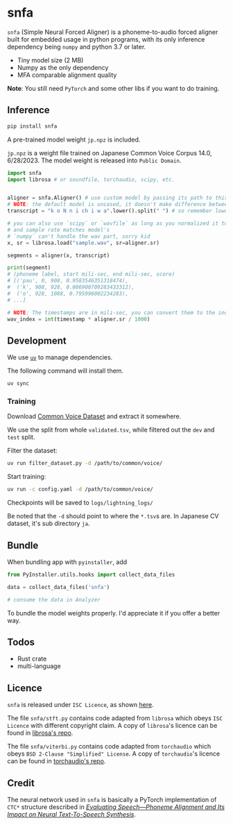 # snfa

`snfa` (Simple Neural Forced Aligner) is a phoneme-to-audio forced aligner built for embedded usage in python programs, with its only inference dependency being `numpy` and python 3.7 or later.

- Tiny model size (2 MB)
- Numpy as the only dependency
- MFA comparable alignment quality

**Note**: You still need `PyTorch` and some other libs if you want to do training.

## Inference

```bash
pip install snfa
```

A pre-trained model weight `jp.npz` is included.

`jp.npz` is a weight file trained on Japanese Common Voice Corpus 14.0, 6/28/2023. The model weight is released into `Public Domain`.

```python
import snfa
import librosa # or soundfile, torchaudio, scipy, etc.


aligner = snfa.Aligner() # use custom model by passing its path to this function
# NOTE: the default model is uncased, it doesn't make difference between `U` and `u`
transcript = "k o N n i ch i w a".lower().split(" ") # so remember lower it here

# you can also use `scipy` or `wavfile` as long as you normalized it to [-1,1]
# and sample rate matches model's
# `numpy` can't handle the wav part, sorry kid
x, sr = librosa.load("sample.wav", sr=aligner.sr)

segments = aligner(x, transcript)

print(segment)
# (phoneme label, start mili-sec, end mili-sec, score)
# [('pau', 0, 908, 0.9583546351318474),
#  ('k', 908, 928, 0.006900709283433312),
#  ('o', 928, 1088, 0.795996002234283),
# ...]

# NOTE: The timestamps are in mili-sec, you can convert them to the indices on wavform by
wav_index = int(timestamp * aligner.sr / 1000)
```

## Development

We use [`uv`](https://docs.astral.sh/uv/) to manage dependencies.

The following command will install them.

```bash
uv sync
```

### Training

Download [Common Voice Dataset](https://commonvoice.mozilla.org/en) and extract it somewhere.

We use the split from whole `validated.tsv`, while filtered out the `dev` and `test` split.

Filter the dataset:
```bash
uv run filter_dataset.py -d /path/to/common/voice/
```

Start training:
```bash
uv run -c config.yaml -d /path/to/common/voice/
```

Checkpoints will be saved to `logs/lightning_logs/`

Be noted that the `-d` should point to where the `*.tsv`s are. In Japanese CV dataset, it's sub directory `ja`.

## Bundle

When bundling app with `pyinstaller`, add

```python
from PyInstaller.utils.hooks import collect_data_files

data = collect_data_files('snfa')

# consume the data in Analyzer
```

To bundle the model weights properly. I'd appreciate it if you offer a better way.

## Todos

- Rust crate
- multi-language

## Licence

`snfa` is released under `ISC Licence`, as shown [here](/LICENCE).

The file `snfa/stft.py` contains code adapted from `librosa` which obeys `ISC Licence` with different copyright claim. A copy of `librosa`'s licence can be found in [librosa's repo](https://github.com/librosa/librosa/blob/main/LICENSE.md).

The file `snfa/viterbi.py` contains code adapted from `torchaudio` which obeys `BSD 2-Clause "Simplified" License`. A copy of `torchaudio`'s licence can be found in [torchaudio's repo](https://github.com/pytorch/audio/blob/main/LICENSE).

## Credit

The neural network used in `snfa` is basically a PyTorch implementation of `CTC*` structure described in [_Evaluating Speech—Phoneme Alignment and Its Impact on Neural Text-To-Speech Synthesis_](https://www.audiolabs-erlangen.de/resources/NLUI/2023-ICASSP-eval-alignment-tts).
